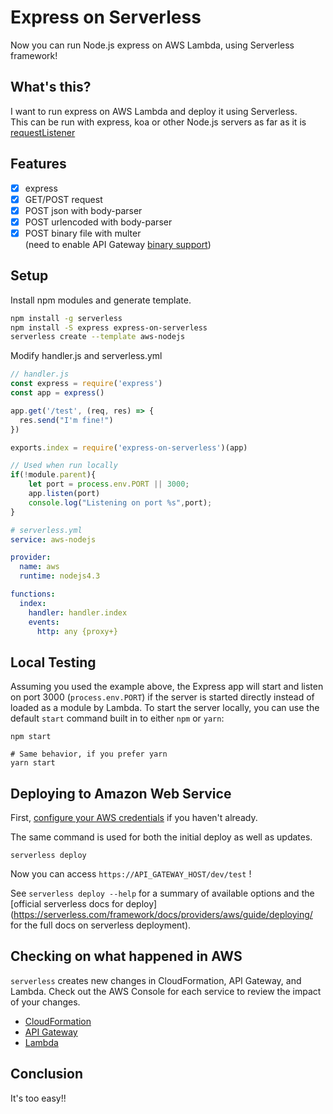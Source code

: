 # Express on Serverless

Now you can run Node.js express on AWS Lambda, using Serverless framework!

## What's this?

I want to run express on AWS Lambda and deploy it using Serverless.  
This can be run with express, koa or other Node.js servers as far as it is [requestListener](https://nodejs.org/api/http.html#http_http_createserver_requestlistener)

## Features

- [x] express
- [x] GET/POST request
- [x] POST json with body-parser
- [x] POST urlencoded with body-parser
- [x] POST binary file with multer  
(need to enable API Gateway [binary support](https://aws.amazon.com/jp/blogs/compute/binary-support-for-api-integrations-with-amazon-api-gateway/))

## Setup

Install npm modules and generate template.

```bash
npm install -g serverless
npm install -S express express-on-serverless
serverless create --template aws-nodejs
```

Modify handler.js and serverless.yml

```javascript
// handler.js
const express = require('express')
const app = express()

app.get('/test', (req, res) => {
  res.send("I'm fine!")
})

exports.index = require('express-on-serverless')(app)

// Used when run locally
if(!module.parent){
    let port = process.env.PORT || 3000;
    app.listen(port)
    console.log("Listening on port %s",port);
}
```

```yaml
# serverless.yml
service: aws-nodejs

provider:
  name: aws
  runtime: nodejs4.3

functions:
  index:
    handler: handler.index
    events:
      http: any {proxy+}
```

## Local Testing

Assuming you used the example above, the Express app will start and listen on port 3000 (`process.env.PORT`) if the server is started directly instead of loaded as a module by Lambda. To start the server locally, you can use the default `start` command built in to either `npm` or `yarn`:

    npm start

    # Same behavior, if you prefer yarn
    yarn start

## Deploying to Amazon Web Service

First, [configure your AWS credentials](https://serverless.com/framework/docs/providers/aws/guide/credentials/#using-aws-access-keys) if you haven't already.

The same command is used for both the initial deploy as well as updates.

```
serverless deploy
```

Now you can access `https://API_GATEWAY_HOST/dev/test` !

See `serverless deploy --help` for a summary of available options and the [official serverless docs for deploy](https://serverless.com/framework/docs/providers/aws/guide/deploying/ for the full docs on serverless deployment).

## Checking on what happened in AWS

`serverless` creates new changes in CloudFormation, API Gateway, and Lambda. Check out the AWS Console for each service to review the impact of your changes.

 * [CloudFormation](https://console.aws.amazon.com/cloudformation/home#/stacks?filter=active)
 * [API Gateway](http://console.aws.amazon.com/apigateway/home)
 * [Lambda](https://console.aws.amazon.com/lambda/home?#/functions?display=list)

## Conclusion

It's too easy!!
